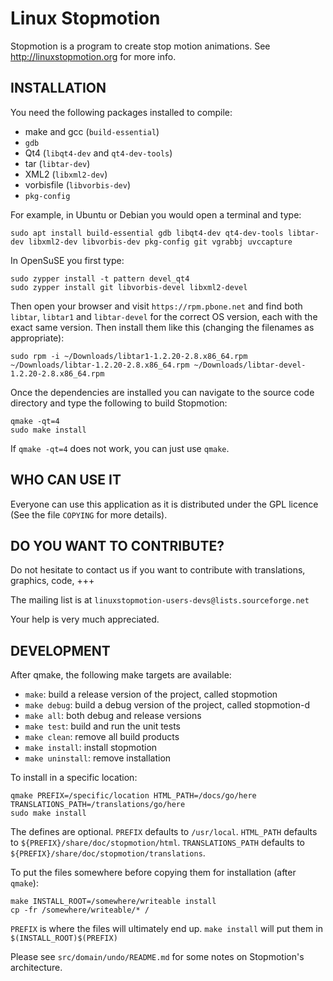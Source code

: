 Linux Stopmotion
================

Stopmotion is a program to create stop motion animations.
See <http://linuxstopmotion.org> for more info.


INSTALLATION
------------

You need the following packages installed to compile:
- make and gcc (`build-essential`)
- `gdb`
- Qt4 (`libqt4-dev` and `qt4-dev-tools`)
- tar (`libtar-dev`)
- XML2 (`libxml2-dev`)
- vorbisfile (`libvorbis-dev`)
- `pkg-config`

For example, in Ubuntu or Debian you would open a terminal and type:

    sudo apt install build-essential gdb libqt4-dev qt4-dev-tools libtar-dev libxml2-dev libvorbis-dev pkg-config git vgrabbj uvccapture

In OpenSuSE you first type:

    sudo zypper install -t pattern devel_qt4
    sudo zypper install git libvorbis-devel libxml2-devel

Then open your browser and visit `https://rpm.pbone.net` and find both
`libtar`, `libtar1` and `libtar-devel` for the correct OS version, each
with the exact same version. Then install them like this (changing the
filenames as appropriate):

    sudo rpm -i ~/Downloads/libtar1-1.2.20-2.8.x86_64.rpm ~/Downloads/libtar-1.2.20-2.8.x86_64.rpm ~/Downloads/libtar-devel-1.2.20-2.8.x86_64.rpm

Once the dependencies are installed you can navigate to the source
code directory and type the following to build Stopmotion:

    qmake -qt=4
    sudo make install

If `qmake -qt=4` does not work, you can just use `qmake`.


WHO CAN USE IT
--------------
Everyone can use this application as it is distributed under the
GPL licence (See the file `COPYING` for more details).


DO YOU WANT TO CONTRIBUTE?
--------------------------
Do not hesitate to contact us if you want to contribute with translations,
graphics, code, +++

The mailing list is at `linuxstopmotion-users-devs@lists.sourceforge.net`

Your help is very much appreciated.

DEVELOPMENT
-----------

After qmake, the following make targets are available:

- `make`: build a release version of the project, called stopmotion
- `make debug`: build a debug version of the project, called stopmotion-d
- `make all`: both debug and release versions
- `make test`: build and run the unit tests
- `make clean`: remove all build products
- `make install`: install stopmotion
- `make uninstall`: remove installation

To install in a specific location:

    qmake PREFIX=/specific/location HTML_PATH=/docs/go/here TRANSLATIONS_PATH=/translations/go/here
    sudo make install

The defines are optional. `PREFIX` defaults to `/usr/local`.
`HTML_PATH` defaults to `${PREFIX}/share/doc/stopmotion/html`.
`TRANSLATIONS_PATH` defaults to `${PREFIX}/share/doc/stopmotion/translations`.

To put the files somewhere before copying them for installation (after `qmake`):

    make INSTALL_ROOT=/somewhere/writeable install
    cp -fr /somewhere/writeable/* /

`PREFIX` is where the files will ultimately end up. `make install` will put them in
`$(INSTALL_ROOT)$(PREFIX)`

Please see `src/domain/undo/README.md` for some notes on Stopmotion's
architecture.
